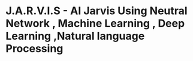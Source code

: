 # J.A.R.V.I.S - AI Jarvis Using Neutral Network , Machine Learning , Deep Learning ,Natural language Processing
